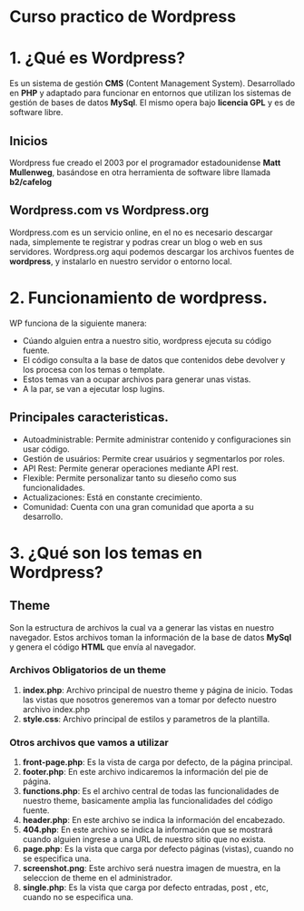 # Curso practico de Wordpress 

# 1. ¿Qué es Wordpress?
Es un sistema de gestión **CMS** (Content Management System). Desarrollado en **PHP** y adaptado para funcionar en entornos que utilizan los sistemas de gestión de bases de datos **MySql**. El mismo opera bajo **licencia GPL** y es de software libre.

## Inicios
Wordpress fue creado el 2003 por el programador estadounidense **Matt Mullenweg**, basándose en otra herramienta de software libre llamada **b2/cafelog**

## Wordpress.com vs Wordpress.org
Wordpress.com es un servicio online, en el no es necesario descargar nada, simplemente te registrar y podras crear un blog o web en sus servidores.
Wordpress.org aqui podemos descargar los archivos fuentes de **wordpress**, y instalarlo en nuestro servidor o entorno local.

# 2. Funcionamiento de wordpress.
WP funciona de la siguiente manera:
- Cúando alguien entra a nuestro sitio, wordpress ejecuta su código fuente.
- El código consulta a la base de datos que contenidos debe devolver y los procesa con los temas o template.
- Estos temas van a ocupar archivos para generar unas vistas.
- A la par, se van a ejecutar losp lugins.

## Principales caracteristicas.
- Autoadministrable: Permite administrar contenido y configuraciones sin usar código.
- Gestión de usuários: Permite crear usuários y segmentarlos por roles.
- API Rest: Permite generar operaciones mediante API rest.
- Flexible: Permite personalizar tanto su dieseño como sus funcionalidades.
- Actualizaciones: Está en constante crecimiento.
- Comunidad: Cuenta con una gran comunidad que aporta a su desarrollo.

# 3. ¿Qué son los temas en Wordpress?
## Theme
Son la estructura de archivos la cual va a generar las vistas en nuestro navegador. Estos archivos toman la información de la base de datos **MySql** y genera el código **HTML** que envía al navegador.

### Archivos Obligatorios de un theme

1. **index.php**: Archivo principal de nuestro theme y página de inicio. Todas las vistas que nosotros generemos van a tomar por defecto nuestro archivo index.php
2. **style.css**: Archivo principal de estilos y parametros de la plantilla.

### Otros archivos que vamos a utilizar 
1. **front-page.php**: Es la vista de carga por defecto, de la página principal.
2. **footer.php**: En este archivo indicaremos la información del pie de página.
3. **functions.php**: Es el archivo central de todas las funcionalidades de nuestro theme, basicamente amplia las funcionalidades del código fuente.
4. **header.php**: En este archivo se indica la información del encabezado.
5. **404.php**: En este archivo se indica la información que se mostrará cuando alguien ingrese a una URL de nuestro sitio que no exista.
6. **page.php**: Es la vista que carga por defecto páginas (vistas), cuando no se especifica una.
7. **screenshot.png**: Este archivo será nuestra imagen de muestra, en la seleccion de theme en el administrador.
8. **single.php**: Es la vista que carga por defecto entradas, post , etc, cuando no se especifica una.